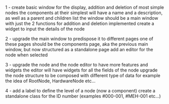1 - create basic window for the display, addition and deletion of most simple nodes
the components at their simplest will have a name and a description, as well as a parent and children list
the window should be a main window with just the 2 functions for addition and deletion implemented
create a widget to input the details of the node

2 - upgrade the main window to predispose it to different pages
one of these pages should be the components page, aka the previous main window,
but now structured as a standalone page
add an editor for the node when selected

3 - upgrade the node and the node editor to have more features and widgets
the editor will have widgets for all the fields of the node
upgrade the node structure to be composed with different type of data
for example the idea of RootNode, HardwareNode etc...

4 - add a label to define the level of a node (now a component)
create a standalone class for the ID number (examples #000-001, #MEH-001 etc...)
